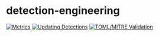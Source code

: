 # detection-engineering

[![Metrics](https://github.com/CREPIC21/detection-engineering/actions/workflows/metrics.yml/badge.svg)](https://github.com/CREPIC21/detection-engineering/actions/workflows/metrics.yml) [![Updating Detections](https://github.com/CREPIC21/detection-engineering/actions/workflows/elastic_sync.yml/badge.svg)](https://github.com/CREPIC21/detection-engineering/actions/workflows/elastic_sync.yml) [![TOML/MITRE Validation](https://github.com/CREPIC21/detection-engineering/actions/workflows/toml_mitre_validation.yml/badge.svg)](https://github.com/CREPIC21/detection-engineering/actions/workflows/toml_mitre_validation.yml)
